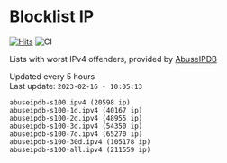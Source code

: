 # Blocklist IP

[![Hits](https://hits.seeyoufarm.com/api/count/incr/badge.svg?url=https%3A%2F%2Fgithub.com%2Fborestad%2Fblocklist-ip%2F&count_bg=%2379C83D&title_bg=%23555555&icon=&icon_color=%23E7E7E7&title=hits&edge_flat=false)](https://hits.seeyoufarm.com)  ![CI](https://img.shields.io/github/workflow/status/borestad/blocklist-ip/CI?style=flat-square)

Lists with worst IPv4 offenders, provided by [AbuseIPDB](https://www.abuseipdb.com/)

<!-- FOOTER-PLACEHOLDER -->
Updated every 5 hours<br>
Last update: `2023-02-16 - 10:05:13`
```
abuseipdb-s100.ipv4 (20598 ip)
abuseipdb-s100-1d.ipv4 (40167 ip)
abuseipdb-s100-2d.ipv4 (48955 ip)
abuseipdb-s100-3d.ipv4 (54350 ip)
abuseipdb-s100-7d.ipv4 (65270 ip)
abuseipdb-s100-30d.ipv4 (105178 ip)
abuseipdb-s100-all.ipv4 (211559 ip)
```
